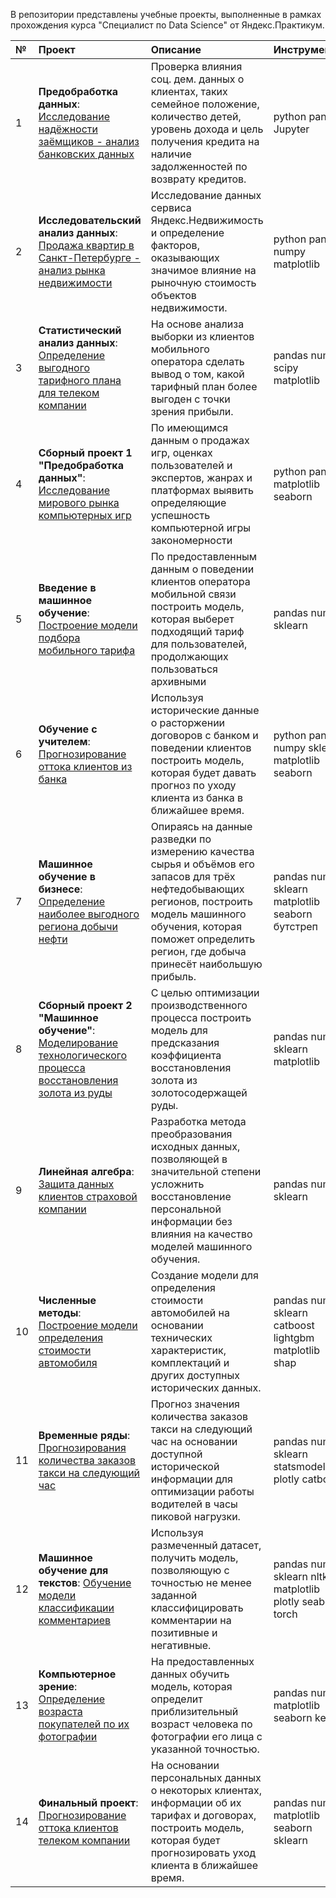 В репозитории представлены учебные проекты, выполненные в рамках прохождения курса "Специалист по Data Science" от Яндекс.Практикум.

| № | **Проект** | **Описание** | **Инструменты** |  
|:--|:-----------|:-------------|:----------------|  
| 1 | **Предобработка данных**: [Исследование надёжности заёмщиков - анализ банковских данных](https://github.com/romankuzmin404/yandex_praktikum/blob/main/01_Предобработка_данных/credit_score.ipynb) | Проверка влияния соц. дем. данных о клиентах, таких семейное положение, количество детей, уровень дохода и цель получения кредита на наличие задолженностей по возврату кредитов. | python pandas Jupyter |
| 2 | **Исследовательский анализ данных**: [Продажа квартир в Санкт-Петербурге - анализ рынка недвижимости](https://github.com/romankuzmin404/yandex_praktikum/blob/main/02_Исследовательский_анализ_данных/real_estate.ipynb) | Исследование данных сервиса Яндекс.Недвижимость и определение факторов, оказывающих значимое влияние на рыночную стоимость объектов недвижимости. | python pandas numpy matplotlib |  
| 3 | **Статистический анализ данных**: [Определение выгодного тарифного плана для телеком компании](https://github.com/romankuzmin404/yandex_praktikum/blob/main/03_Статистический_анализ_данных/telecom.ipynb) | На основе анализа выборки из клиентов мобильного оператора сделать вывод о том, какой тарифный план более выгоден с точки зрения прибыли. | pandas numpy scipy matplotlib |  
| 4 | **Сборный проект 1 "Предобработка данных"**: [Исследование мирового рынка компьютерных игр](https://github.com/romankuzmin404/yandex_praktikum/blob/main/04_Сборный_проект_1/game_store.ipynb) | По имеющимся данным о продажах игр, оценках пользователей и экспертов, жанрах и платформах выявить определяющие успешность компьютерной игры закономерности | python pandas matplotlib seaborn |  
| 5 | **Введение в машинное обучение**: [Построение модели подбора мобильного тарифа](https://github.com/romankuzmin404/yandex_praktikum/blob/main/05_Введение_в_МО/telecom_ML.ipynb) |  По предоставленным данным о поведении клиентов оператора мобильной связи построить модель, которая выберет подходящий тариф для пользователей, продолжающих пользоваться архивными | pandas numpy sklearn |  
| 6 | **Обучение с учителем**: [Прогнозирование оттока клиентов из банка](https://github.com/romankuzmin404/yandex_praktikum/blob/main/06_Обучение_с_учителем/bank_customers.ipynb) | Используя исторические данные о расторжении договоров с банком и поведении клиентов построить модель, которая будет давать прогноз по уходу клиента из банка в ближайшее время. | python pandas numpy sklearn matplotlib seaborn |  
| 7 | **Машинное обучение в бизнесе**: [Определение наиболее выгодного региона добычи нефти](https://github.com/romankuzmin404/yandex_praktikum/blob/main/07_МО_в_бизнесе/geodata.ipynb) | Опираясь на данные разведки по измерению качества сырья и объёмов его запасов для трёх нефтедобывающих регионов, построить модель машинного обучения, которая поможет определить регион, где добыча принесёт наибольшую прибыль. | pandas numpy sklearn matplotlib seaborn бутстреп|  
| 8 | **Сборный проект 2 "Машинное обучение"**: [Моделирование технологического процесса восстановления золота из руды](https://github.com/romankuzmin404/yandex_praktikum/blob/main/08_Сборный_проект_2/gold_recovery.ipynb) | С целью оптимизации производственного процесса построить модель для предсказания коэффициента восстановления золота из золотосодержащей руды. | pandas numpy sklearn matplotlib |  
| 9 | **Линейная алгебра**: [Защита данных клиентов страховой компании](https://github.com/romankuzmin404/yandex_praktikum/blob/main/09_Линейная_алгебра/insurance.ipynb) | Разработка метода преобразования исходных данных, позволяющей в значительной степени усложнить восстановление персональной информации без влияния на качество моделей машинного обучения. | pandas numpy sklearn |  
| 10 | **Численные методы**: [Построение модели определения стоимости автомобиля](https://github.com/romankuzmin404/yandex_praktikum/blob/main/10_Численные_методы/auto.ipynb) | Создание модели для определения стоимости автомобилей на основании технических характеристик, комплектаций и других доступных исторических данных. | pandas numpy sklearn catboost lightgbm matplotlib shap |  
| 11 | **Временные ряды**: [Прогнозирования количества заказов такси на следующий час](https://github.com/romankuzmin404/yandex_praktikum/blob/main/11_Временные_ряды/taxi.ipynb) | Прогноз значения количества заказов такси на следующий час на основании доступной исторической информации для оптимизации работы водителей в часы пиковой нагрузки. | pandas numpy sklearn statsmodels plotly catboost |  
| 12 | **Машинное обучение для текстов**: [Обучение модели классификации комментариев](https://github.com/romankuzmin404/yandex_praktikum/blob/main/12_МО_для_текстов/toxic_comments.ipynb) | Используя размеченный датасет, получить модель, позволяющую с точностью не менее заданной классифицировать комментарии на позитивные и негативные. | pandas numpy sklearn nltk matplotlib plotly seaborn torch |  
| 13 | **Компьютерное зрение**: [Определение возраста покупателей по их фотографии](https://github.com/romankuzmin404/yandex_praktikum/blob/main/13_Компьютерное_зрение/face_recognition.ipynb) | На предоставленных данных обучить модель, которая определит приблизительный возраст человека по фотографии его лица с указанной точностью. | pandas numpy matplotlib seaborn keras
| 14 | **Финальный проект**: [Прогнозирование оттока клиентов телеком компании](https://github.com/romankuzmin404/yandex_praktikum/blob/main/14_Финальный_проект/final_telecom.ipynb) | На основании персональных данных о некоторых клиентах, информации об их тарифах и договорах, построить модель, которая будет прогнозировать уход клиента в ближайшее время. | pandas numpy matplotlib seaborn sklearn